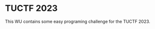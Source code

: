<h1> TUCTF 2023 </h1>

<p> This WU contains some easy programing challenge for the TUCTF 2023. </p>
